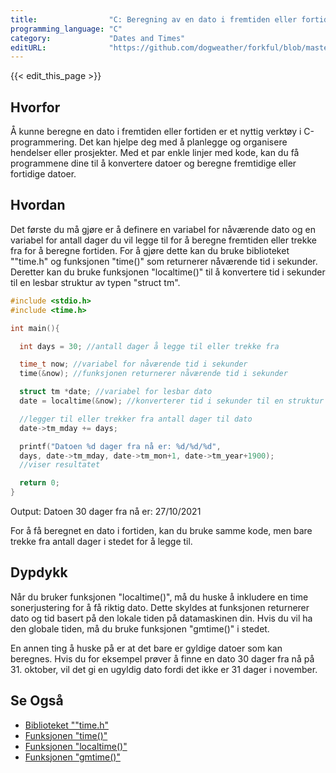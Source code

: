 ```yaml
---
title:                "C: Beregning av en dato i fremtiden eller fortiden"
programming_language: "C"
category:             "Dates and Times"
editURL:              "https://github.com/dogweather/forkful/blob/master/content/no/c/calculating-a-date-in-the-future-or-past.md"
---
```


{{< edit_this_page >}}

## Hvorfor

Å kunne beregne en dato i fremtiden eller fortiden er et nyttig verktøy i C-programmering. Det kan hjelpe deg med å planlegge og organisere hendelser eller prosjekter. Med et par enkle linjer med kode, kan du få programmene dine til å konvertere datoer og beregne fremtidige eller fortidige datoer.

## Hvordan

Det første du må gjøre er å definere en variabel for nåværende dato og en variabel for antall dager du vil legge til for å beregne fremtiden eller trekke fra for å beregne fortiden. For å gjøre dette kan du bruke biblioteket ""time.h" og funksjonen "time()" som returnerer nåværende tid i sekunder. Deretter kan du bruke funksjonen "localtime()" til å konvertere tid i sekunder til en lesbar struktur av typen "struct tm".

```C
#include <stdio.h>
#include <time.h>

int main(){

  int days = 30; //antall dager å legge til eller trekke fra

  time_t now; //variabel for nåværende tid i sekunder
  time(&now); //funksjonen returnerer nåværende tid i sekunder

  struct tm *date; //variabel for lesbar dato
  date = localtime(&now); //konverterer tid i sekunder til en struktur av typen "struct tm"

  //legger til eller trekker fra antall dager til dato
  date->tm_mday += days; 

  printf("Datoen %d dager fra nå er: %d/%d/%d",
  days, date->tm_mday, date->tm_mon+1, date->tm_year+1900); 
  //viser resultatet

  return 0;
}
```

Output:
Datoen 30 dager fra nå er: 27/10/2021

For å få beregnet en dato i fortiden, kan du bruke samme kode, men bare trekke fra antall dager i stedet for å legge til.

## Dypdykk

Når du bruker funksjonen "localtime()", må du huske å inkludere en time sonerjustering for å få riktig dato. Dette skyldes at funksjonen returnerer dato og tid basert på den lokale tiden på datamaskinen din. Hvis du vil ha den globale tiden, må du bruke funksjonen "gmtime()" i stedet.

En annen ting å huske på er at det bare er gyldige datoer som kan beregnes. Hvis du for eksempel prøver å finne en dato 30 dager fra nå på 31. oktober, vil det gi en ugyldig dato fordi det ikke er 31 dager i november.

## Se Også

- [Biblioteket ""time.h"](https://www.programiz.com/c-programming/library-function/time.h)
- [Funksjonen "time()"](https://www.tutorialspoint.com/c_standard_library/c_function_time.htm)
- [Funksjonen "localtime()"](https://www.tutorialspoint.com/c_standard_library/c_function_localtime.htm)
- [Funksjonen "gmtime()"](https://www.tutorialspoint.com/c_standard_library/c_function_gmtime.htm)